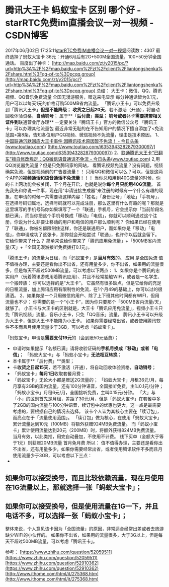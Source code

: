 # 腾讯大王卡 蚂蚁宝卡 区别 哪个好 - starRTC免费im直播会议一对一视频 - CSDN博客
2017年06月02日 17:25:11[starRTC免费IM直播会议一对一视频](https://me.csdn.net/elesos)阅读数：4307
最终选择了蚂蚁大宝卡
36元：开通6月后有2G+500M全国流量，100+50分钟全国通话。
百度出了神卡：
[http://map.baidu.com/zt/y2015/pc/?url=http%3A%2F%2Fmap.baidu.com%2Fzt%2Fclient%2Fliantongshenka%2Fshare.html%3Fqq-pf-to%3Dpcqq.group](http://map.baidu.com/zt/y2015/pc/?url=http%3A%2F%2Fmap.baidu.com%2Fzt%2Fclient%2Fliantongshenka%2Fshare.html%3Fqq-pf-to%3Dpcqq.group)
总结：
大王卡：微信、QQ、腾讯视频、QQ音乐免费流量
全国无漫游服务，赠送来电显示
每分钟通话皆为0.1元，用户可以以每天1元的价格订购500MB省内流量。
「腾讯小王卡」可以免费升级到「腾讯大王卡」**但是不能降级**；
**收货之日起20天**，若不激活（开通），将自动回收体验资格，**自动销号**；
属于**「****后付费****」**类型；
**销号**或者**补卡**需要携带相关证件到**联通营业厅办理**
一定要关注「腾讯王卡」官方的微信公众号
「腾讯王卡」可以办理其他流量包
最近非常无耻的在不告知用户的情况下擅自添加了<免流范围>第8条，告知各位用户QQ视频、微信视频不免流量，理由是技术原因。
1、[中国联通沉默回应大王卡事件:因腾讯技术原因暂不免流！ - 今日头条(www.toutiao.com)]()/
[http://www.toutiao.com/i6353943282879300097/](http://www.toutiao.com/i6353943282879300097/)
2、[联通腾讯大王卡“已翻车”擅自修改规定：QQ微信语音通话不免流 - 今日头条(www.toutiao.com)]()
2,用QQ浏览器免流量？但是只免腾讯家的网站，
看腾讯视频免流量？没有问题，视频确实免流，但是视频前的广告要流量！！
只用QQ和微信可以么？可以，但是这两个APP的**视频通话和语音通话不免流量**！！！
当你总和用到40G流量的时候，你的卡上网功能会被关闭，下个月在开启，也就是说你**每个月只能用40G流量**。
首先我先和你说一件事，现在用“申请链接生成器”来注册的时候有一个什么有趣的现象，在申请的时候一共需要填这样内容：「姓名」「身份证号」「地址」「手机号」，在选择号码归属地，选择号码就可以完成注册，那么这里有什么有趣的呢？那就是这里填写的手机号码你如果填写了一个「联通」手机号，它会提示你「当前阶段名额已满」，而当你把这个手机号换成「移动」「电信」，你就可以顺利通过这个注册，你说为什么非要让移动的用户和电信的用户那么顺利呢？
你如果已经在使用了「联通」，你被名额限制住这样，你还是联通用户，而如果你是「移动」「电信」，你申请成功了这张卡，那你就会开始尝试「联通」，也许你以后就会留下。
它给你带来了什么？
简单来说给你带来了「腾讯应用免流量」+「500MB省内流量/天」+「全国无漫游接听免费拨打0.1元」。

「腾讯王卡」的流量为日租，而「蚂蚁宝卡」是**当月有效**的。
应用 是全国免流
值不值得办理，主要还是看你出不出省，还有用量多少，你不出省，如果用的流量很多，但是每天不超过500MB流量，可以考虑以下两点：
1、如果你是个腾讯的忠实用户（玩着腾讯游戏用着腾讯应用）、并且不经常接触WIFI，或者是一名学生、一个搬砖族：
你可以选择的是“大王卡”。
它虽然有很多缺点，但是它给你的充足的日租流量，加上腾讯应用有限制性的免流，在1个月49的基础上，你可以过的很潇洒。
2、如果你是一个只用微信的用户、除了上下班其他时间都有WIFI，但用流量也不少：
你需要的是一个“小王卡”，因为你只要那个「500MB省内流量/天」就够了。
小王卡与大王卡的区别就是，大王卡「腾讯应用免流量」，视频小王卡只免「腾讯视频」流量，音乐小王卡，只免「QQ音乐」流量。
腾讯小王卡可以升级为大王卡，但是大王卡不能降为小王卡。
如果你需要经常出省，或者使用腾讯软件不多而且月使用流量少于3GB，可以考虑「蚂蚁宝卡」。



「蚂蚁宝卡」申请是**需要支付19元**的（会到账50元话费）；
- 申请时如果提示「名额已满」请将收验证码的**手机号换成「移动」或者「电信」**；
「蚂蚁大宝卡」与「蚂蚁小宝卡」**无法相互转换**；
- 本卡属于**「后付费」**类型；
- 卡**收货之日起15天**，若不激活（开通），将自动回收体验资格，**自动销号**；
- 「蚂蚁宝卡」**每月1日**收取套餐月费；
- 「蚂蚁宝卡」无论大小都是赠送2G流量的；
「蚂蚁大宝卡」月租36元/月，每月享有2GB的国内流量，还有100分钟语音，全国接听免费，主叫0.1元/分钟；
「蚂蚁小宝卡」月租6元/月，全国接听免费，主叫0.15元/分钟。
「大」与「小」的区别首先是月租，差距了30元/月，但是「蚂蚁大宝卡」在套餐中多了2GB的国内流量与100分钟语音，续订包中的优惠也更大，这一点是最需要考虑的，要根据自己的情况去选择。
该卡个人认为其核心主要在「续订包」，而亮点在于「流量使用范围」。
「续订包」做为核心，在使用「蚂蚁大宝卡」累计流量达到10元（100MB）将额外获赠924MB免费流量。
而「蚂蚁小宝卡」累计使用流量达到20元（200MB）时，将额外获得824MB免费流量。
当月有效，以此类推，用完自动叠加，不使用不计费。
线下买单（金额大于等于1元）则获赠20MB流量
首月免月费
所以：
值不值得办理，主要还是看你出不出省，还有用量多少，如果你需要经常出省，或者使用腾讯软件不多而且月使用流量少于3GB，可以考虑以下三点：
- 
如果你可以接受换号，而且比较依赖流量，现在月使用在1G流量以上，那就选择一张「蚂蚁大宝卡」；
- 
如果你可以接受换号，但是使用流量在1G一下，并且电话不多，可以选择一张「蚂蚁小宝卡」；
- 
整体来说，个人意见该卡因为「全国流量」的原因，非常适合经常出差或者去旅游缺少WIFI的小伙伴的。
如果你不出省，如果用的流量很多，大于3G以上，但是每天不超过500MB流量，可以考虑「腾讯王卡」。

参考：
[https://www.zhihu.com/question/52059511](https://www.zhihu.com/question/52059511)
[https://www.zhihu.com/question/52910362](https://www.zhihu.com/question/52910362)
[http://www.ithome.com/html/it/275368.htm](http://www.ithome.com/html/it/275368.htm)
